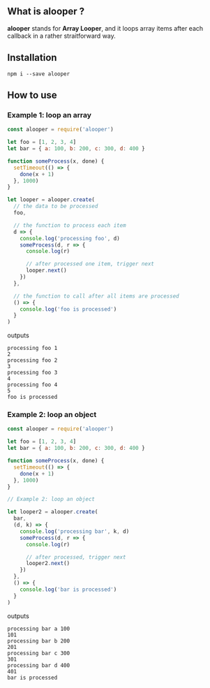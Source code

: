## What is **alooper** ?

**alooper** stands for **Array Looper**, and it loops array items after each callback in a rather straitforward way.

## Installation

```
npm i --save alooper
```

## How to use

### Example 1: loop an array

```js
const alooper = require('alooper')

let foo = [1, 2, 3, 4]
let bar = { a: 100, b: 200, c: 300, d: 400 }

function someProcess(x, done) {
  setTimeout(() => {
    done(x + 1)
  }, 1000)
}

let looper = alooper.create(
  // the data to be processed
  foo,

  // the function to process each item
  d => {
    console.log('processing foo', d)
    someProcess(d, r => {
      console.log(r)

      // after processed one item, trigger next
      looper.next()
    })
  },

  // the function to call after all items are processed
  () => {
    console.log('foo is processed')
  }
)
```

outputs

```
processing foo 1
2
processing foo 2
3
processing foo 3
4
processing foo 4
5
foo is processed
```

### Example 2: loop an object

```js
const alooper = require('alooper')

let foo = [1, 2, 3, 4]
let bar = { a: 100, b: 200, c: 300, d: 400 }

function someProcess(x, done) {
  setTimeout(() => {
    done(x + 1)
  }, 1000)
}

// Example 2: loop an object

let looper2 = alooper.create(
  bar,
  (d, k) => {
    console.log('processing bar', k, d)
    someProcess(d, r => {
      console.log(r)

      // after processed, trigger next
      looper2.next()
    })
  },
  () => {
    console.log('bar is processed')
  }
)
```

outputs

```
processing bar a 100
101
processing bar b 200
201
processing bar c 300
301
processing bar d 400
401
bar is processed
```
